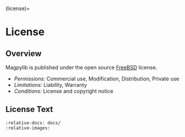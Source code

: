 (license)=

# License

## Overview

Magpylib is published under the open source
[FreeBSD](https://www.freebsd.org/copyright/freebsd-license/) license.

- _Permissions:_ Commercial use, Modification, Distribution, Private use
- _Limitations:_ Liability, Warranty
- _Conditions:_ License and copyright notice

## License Text

```{include} ../../../LICENSE
:relative-docs: docs/
:relative-images:
```
